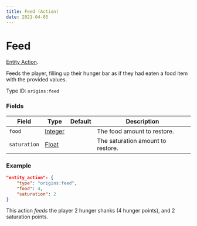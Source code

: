 ```yaml
---
title: Feed (Action)
date: 2021-04-05
---
```

# Feed

[Entity Action](../entity_actions.md).

Feeds the player, filling up their hunger bar as if they had eaten a food item with the provided values.

Type ID: `origins:feed`

### Fields

Field  | Type | Default | Description
-------|------|---------|-------------
`food` | [Integer](../data_types/integer.md) |  | The food amount to restore.
`saturation` | [Float](../data_types/float.md) |  | The saturation amount to restore.

### Example
```json
"entity_action": {
    "type": "origins:feed",
    "food": 4,
    "saturation": 2
}
```
This action *feeds* the player 2 hunger shanks (4 hunger points), and 2 saturation points.
